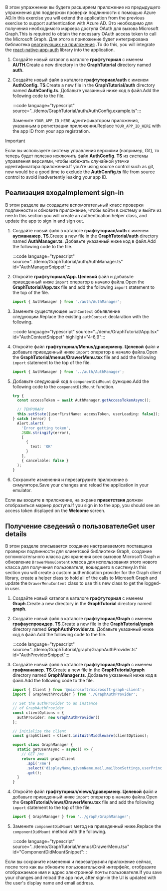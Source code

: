 <!-- markdownlint-disable MD002 MD041 -->

<span data-ttu-id="31d45-101">В этом упражнении вы будете расширяем приложение из предыдущего упражнения для поддержки проверки подлинности с помощью Azure AD.</span><span class="sxs-lookup"><span data-stu-id="31d45-101">In this exercise you will extend the application from the previous exercise to support authentication with Azure AD.</span></span> <span data-ttu-id="31d45-102">Это необходимо для получения необходимого маркера доступа OAuth для вызова Microsoft Graph.</span><span class="sxs-lookup"><span data-stu-id="31d45-102">This is required to obtain the necessary OAuth access token to call the Microsoft Graph.</span></span> <span data-ttu-id="31d45-103">Для этого в приложение будет интегрирована библиотека [реагирующих на приложения](https://github.com/FormidableLabs/react-native-app-auth) .</span><span class="sxs-lookup"><span data-stu-id="31d45-103">To do this, you will integrate the [react-native-app-auth](https://github.com/FormidableLabs/react-native-app-auth) library into the application.</span></span>

1. <span data-ttu-id="31d45-104">Создайте новый каталог в каталоге **графтуториал** с именем **AUTH**.</span><span class="sxs-lookup"><span data-stu-id="31d45-104">Create a new directory in the **GraphTutorial** directory named **auth**.</span></span>
1. <span data-ttu-id="31d45-105">Создайте новый файл в каталоге **графтуториал/auth** с именем **AuthConfig. TS**.</span><span class="sxs-lookup"><span data-stu-id="31d45-105">Create a new file in the **GraphTutorial/auth** directory named **AuthConfig.ts**.</span></span> <span data-ttu-id="31d45-106">Добавьте указанный ниже код в файл.</span><span class="sxs-lookup"><span data-stu-id="31d45-106">Add the following code to the file.</span></span>

    :::code language="typescript" source="../demo/GraphTutorial/auth/AuthConfig.example.ts":::

    <span data-ttu-id="31d45-107">Замените `YOUR_APP_ID_HERE` идентификатором приложения, указанным в регистрации приложения.</span><span class="sxs-lookup"><span data-stu-id="31d45-107">Replace `YOUR_APP_ID_HERE` with the app ID from your app registration.</span></span>

> [!IMPORTANT]
> <span data-ttu-id="31d45-108">Если вы используете систему управления версиями (например, Git), то теперь будет полезно исключить файл **AuthConfig. TS** из системы управления версиями, чтобы избежать случайной утечки идентификатора приложения.</span><span class="sxs-lookup"><span data-stu-id="31d45-108">If you're using source control such as git, now would be a good time to exclude the **AuthConfig.ts** file from source control to avoid inadvertently leaking your app ID.</span></span>

## <a name="implement-sign-in"></a><span data-ttu-id="31d45-109">Реализация входа</span><span class="sxs-lookup"><span data-stu-id="31d45-109">Implement sign-in</span></span>

<span data-ttu-id="31d45-110">В этом разделе вы создадите вспомогательный класс проверки подлинности и обновите приложение, чтобы войти в систему и выйти из нее.</span><span class="sxs-lookup"><span data-stu-id="31d45-110">In this section you will create an authentication helper class, and update the app to sign in and sign out.</span></span>

1. <span data-ttu-id="31d45-111">Создайте новый файл в каталоге **графтуториал/auth** с именем **аусманажер. TS**.</span><span class="sxs-lookup"><span data-stu-id="31d45-111">Create a new file in the **GraphTutorial/auth** directory named **AuthManager.ts**.</span></span> <span data-ttu-id="31d45-112">Добавьте указанный ниже код в файл.</span><span class="sxs-lookup"><span data-stu-id="31d45-112">Add the following code to the file.</span></span>

    :::code language="typescript" source="../demo/GraphTutorial/auth/AuthManager.ts" id="AuthManagerSnippet":::

1. <span data-ttu-id="31d45-113">Откройте **графтуториал/App. Целевой** файл и добавьте приведенный ниже `import` оператор в начало файла.</span><span class="sxs-lookup"><span data-stu-id="31d45-113">Open the **GraphTutorial/App.tsx** file and add the following `import` statement to the top of the file.</span></span>

    ```typescript
    import { AuthManager } from './auth/AuthManager';
    ```

1. <span data-ttu-id="31d45-114">Замените существующее `authContext` объявление следующим.</span><span class="sxs-lookup"><span data-stu-id="31d45-114">Replace the existing `authContext` declaration with the following.</span></span>

    :::code language="typescript" source="../demo/GraphTutorial/App.tsx" id="AuthContextSnippet" highlight="4-6,9":::

1. <span data-ttu-id="31d45-115">Откройте файл **графтуториал/Menus/дравермену. Целевой** файл и добавьте приведенный ниже `import` оператор в начало файла.</span><span class="sxs-lookup"><span data-stu-id="31d45-115">Open the **GraphTutorial/menus/DrawerMenu.tsx** file and add the following `import` statement to the top of the file.</span></span>

    ```typescript
    import { AuthManager } from '../auth/AuthManager';
    ```

1. <span data-ttu-id="31d45-116">Добавьте следующий код в `componentDidMount` функцию.</span><span class="sxs-lookup"><span data-stu-id="31d45-116">Add the following code to the `componentDidMount` function.</span></span>

    ```typescript
    try {
      const accessToken = await AuthManager.getAccessTokenAsync();

      // TEMPORARY
      this.setState({userFirstName: accessToken, userLoading: false});
    } catch (error) {
      Alert.alert(
        'Error getting token',
        JSON.stringify(error),
        [
          {
            text: 'OK'
          }
        ],
        { cancelable: false }
      );
    }
    ```

1. <span data-ttu-id="31d45-117">Сохраните изменения и перезагрузите приложение в симуляторе.</span><span class="sxs-lookup"><span data-stu-id="31d45-117">Save your changes and reload the application in your emulator.</span></span>

<span data-ttu-id="31d45-118">Если вы входите в приложение, на экране **приветствия** должен отобразиться маркер доступа.</span><span class="sxs-lookup"><span data-stu-id="31d45-118">If you sign in to the app, you should see an access token displayed on the **Welcome** screen.</span></span>

## <a name="get-user-details"></a><span data-ttu-id="31d45-119">Получение сведений о пользователе</span><span class="sxs-lookup"><span data-stu-id="31d45-119">Get user details</span></span>

<span data-ttu-id="31d45-120">В этом разделе описывается создание настраиваемого поставщика проверки подлинности для клиентской библиотеки Graph, создание вспомогательного класса для хранения всех вызовов Microsoft Graph и обновление `DrawerMenuContent` класса для использования этого нового класса для получения пользователя, вошедшего в систему.</span><span class="sxs-lookup"><span data-stu-id="31d45-120">In this section you will create a custom authentication provider for the Graph client library, create a helper class to hold all of the calls to Microsoft Graph and update the `DrawerMenuContent` class to use this new class to get the logged-in user.</span></span>

1. <span data-ttu-id="31d45-121">Создайте новый каталог в каталоге **графтуториал** с именем **Graph**.</span><span class="sxs-lookup"><span data-stu-id="31d45-121">Create a new directory in the **GraphTutorial** directory named **graph**.</span></span>
1. <span data-ttu-id="31d45-122">Создайте новый файл в каталоге **графтуториал/Graph** с именем **графауспровидер. TS**.</span><span class="sxs-lookup"><span data-stu-id="31d45-122">Create a new file in the **GraphTutorial/graph** directory named **GraphAuthProvider.ts**.</span></span> <span data-ttu-id="31d45-123">Добавьте указанный ниже код в файл.</span><span class="sxs-lookup"><span data-stu-id="31d45-123">Add the following code to the file.</span></span>

    :::code language="typescript" source="../demo/GraphTutorial/graph/GraphAuthProvider.ts" id="AuthProviderSnippet":::

1. <span data-ttu-id="31d45-124">Создайте новый файл в каталоге **графтуториал/Graph** с именем **графманажер. TS**.</span><span class="sxs-lookup"><span data-stu-id="31d45-124">Create a new file in the **GraphTutorial/graph** directory named **GraphManager.ts**.</span></span> <span data-ttu-id="31d45-125">Добавьте указанный ниже код в файл.</span><span class="sxs-lookup"><span data-stu-id="31d45-125">Add the following code to the file.</span></span>

    ```typescript
    import { Client } from '@microsoft/microsoft-graph-client';
    import { GraphAuthProvider } from './GraphAuthProvider';

    // Set the authProvider to an instance
    // of GraphAuthProvider
    const clientOptions = {
      authProvider: new GraphAuthProvider()
    };

    // Initialize the client
    const graphClient = Client.initWithMiddleware(clientOptions);

    export class GraphManager {
      static getUserAsync = async() => {
        // GET /me
        return await graphClient
          .api('/me')
          .select('displayName,givenName,mail,mailboxSettings,userPrincipalName')
          .get();
      }
    }
    ```

1. <span data-ttu-id="31d45-126">Откройте файл **графтуториал/views/дравермену. Целевой** файл и добавьте приведенный ниже `import` оператор в начало файла.</span><span class="sxs-lookup"><span data-stu-id="31d45-126">Open the **GraphTutorial/views/DrawerMenu.tsx** file and add the following `import` statement to the top of the file.</span></span>

    ```typescript
    import { GraphManager } from '../graph/GraphManager';
    ```

1. <span data-ttu-id="31d45-127">Замените `componentDidMount` метод на приведенный ниже.</span><span class="sxs-lookup"><span data-stu-id="31d45-127">Replace the `componentDidMount` method with the following.</span></span>

    :::code language="typescript" source="../demo/GraphTutorial/menus/DrawerMenu.tsx" id="ComponentDidMountSnippet":::

<span data-ttu-id="31d45-128">Если вы сохраните изменения и перезагрузили приложение сейчас, после того как вы обновите пользовательский интерфейс, отобразите отображаемое имя и адрес электронной почты пользователя.</span><span class="sxs-lookup"><span data-stu-id="31d45-128">If you save your changes and reload the app now, after sign-in the UI is updated with the user's display name and email address.</span></span>
